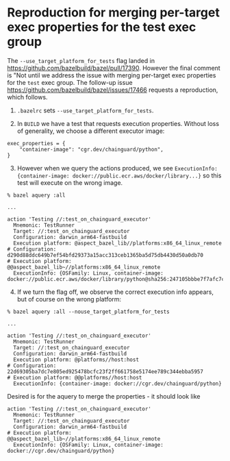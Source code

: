 # Reproduction for merging per-target exec properties for the test exec group

The `--use_target_platform_for_tests` flag landed in https://github.com/bazelbuild/bazel/pull/17390.
However the final comment is "Not until we address the issue with merging per-target exec properties for the `test` exec group.
The follow-up issue https://github.com/bazelbuild/bazel/issues/17466 requests a reproduction, which follows.

1. `.bazelrc` sets `--use_target_platform_for_tests`.

2. In `BUILD` we have a test that requests execution properties. Without loss of generality, we choose a different executor image:

```
exec_properties = {
    "container-image": "cgr.dev/chainguard/python",
}
```

3. However when we query the actions produced, we see `ExecutionInfo: {container-image: docker://public.ecr.aws/docker/library...}` so this test will execute on the wrong image.

```
% bazel aquery :all

...

action 'Testing //:test_on_chainguard_executor'
  Mnemonic: TestRunner
  Target: //:test_on_chainguard_executor
  Configuration: darwin_arm64-fastbuild
  Execution platform: @aspect_bazel_lib//platforms:x86_64_linux_remote
# Configuration: d290d88ddc649b7ef54bfd29373a15acc313ceb1365ba5d75db4430d50a0db70
# Execution platform: @@aspect_bazel_lib~//platforms:x86_64_linux_remote
  ExecutionInfo: {OSFamily: Linux, container-image: docker://public.ecr.aws/docker/library/python@sha256:247105bbbe7f7afc7c12ac893be65b5a32951c1d0276392dc2bf09861ba288a6}
```

4. If we turn the flag off, we observe the correct execution info appears, but of course on the wrong platform:

```
% bazel aquery :all --nouse_target_platform_for_tests

...

action 'Testing //:test_on_chainguard_executor'
  Mnemonic: TestRunner
  Target: //:test_on_chainguard_executor
  Configuration: darwin_arm64-fastbuild
  Execution platform: @platforms//host:host
# Configuration: 22d69305ba7dc7e805ed925478bcfc23f2ff661758e5174ee789c344ebba5957
# Execution platform: @@platforms//host:host
  ExecutionInfo: {container-image: docker://cgr.dev/chainguard/python}
```

Desired is for the aquery to merge the properties - it should look like

```
action 'Testing //:test_on_chainguard_executor'
  Mnemonic: TestRunner
  Target: //:test_on_chainguard_executor
  Configuration: darwin_arm64-fastbuild
# Execution platform: @@aspect_bazel_lib~//platforms:x86_64_linux_remote
  ExecutionInfo: {OSFamily: Linux, container-image: docker://cgr.dev/chainguard/python}
```